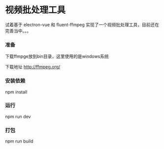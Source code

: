 # 视频批处理工具

试着基于 electron-vue 和 fluent-ffmpeg 实现了一个视频批处理工具，目前还在完善当中。。。

### 准备

下载ffmpge放到bin目录，这里使用的是windows系统

下载地址 http://ffmpeg.org/

### 安装依赖

npm install 

### 运行

npm run dev

### 打包

npm run build



